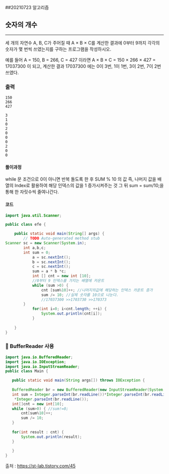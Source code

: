 ##20210723 알고리즘

## 숫자의 개수
---
세 개의 자연수 A, B, C가 주어질 때 A × B × C를 계산한 결과에 0부터 9까지 각각의 숫자가 몇 번씩 쓰였는지를 구하는 프로그램을 작성하시오.

예를 들어 A = 150, B = 266, C = 427 이라면 A × B × C = 150 × 266 × 427 = 17037300 이 되고, 계산한 결과 17037300 에는 0이 3번, 1이 1번, 3이 2번, 7이 2번 쓰였다.
### 출력
```
150 
266
427
```
```
3
1
0
2
0
0
0
2
0
0
```
#### 풀이과정
while 문 조건으로 0이 아니면 반복 돌도록 한 후
SUM % 10 의 값 즉, 나머지 값을 배열의 Index로 활용하여 해당 인덱스의 값을 1 증가시켜주는 것
그 뒤 sum = sum/10;을 통해 한 자릿수씩 줄여나간다.
#### 코드
```java
import java.util.Scanner;

public class efe {

	public static void main(String[] args) {
		// TODO Auto-generated method stub
Scanner sc = new Scanner(System.in);
		int a,b,c;
		int sum = 0;
			a = sc.nextInt();
			b = sc.nextInt();
			c = sc.nextInt();
			sum = a * b *c;
			int [] cnt = new int [10]; 
			//0부터 9 인덱스를 가지는 배열에 카운트
			while (sum >0) {
				cnt [sum%10]++; //나머지의값에 해당하는 인덱스 카운트 증가
				sum /= 10; //실제 숫자를 10으로 나눈다. 
				//17037300 >>1703730 >>170373
		}
			for(int i=0; i<cnt.length; ++i) {
				System.out.println(cnt[i]);
			}
		
	}
}
```
 ###  👻 BufferReader 사용 

 ```java
import java.io.BufferedReader;
import java.io.IOException;
import java.io.InputStreamReader;
public class Main {

	public static void main(String args[]) throws IOException {
		
	BufferedReader br = new BufferedReader(new InputStreamReader(System.in));
	int sum = Integer.parseInt(br.readLine())*Integer.parseInt(br.readLine())
     *Integer.parseInt(br.readLine());
	int[]cnt = new int[10];
	while (sum>0) { //sum!=0;
		cnt[sum%10]++;
		sum /= 10;
	}
	
	for(int result : cnt) {
		System.out.println(result);
	}
	
	}
}
 ```

출처 : https://st-lab.tistory.com/45